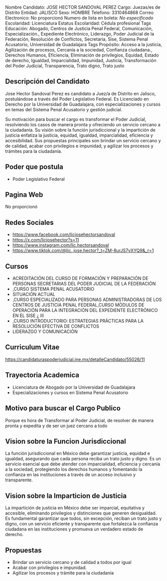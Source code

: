 Nombre Candidato: JOSE HECTOR SANDOVAL PEREZ
Cargo: Juezas/es de Distrito
Entidad: JALISCO
Sexo: HOMBRE
Telefono: 3310464868
Correo Electronico: No proporcionó
Numero de lista en boleta: *No especificado*
Escolaridad: Licenciatura
Estatus Escolaridad: Cédula profesional
Tags Educación: Abogado, Centros de Justicia Penal Federal, Comunicación, Especialización., Expediente Electrónico, Liderazgo, Poder Judicial de la Federación, Resolución de Conflictos, Secretaria, Sise, Sistema Penal Acusatorio, Universidad de Guadalajara
Tags Propósito: Acceso a la justicia, Agilización de procesos, Cercanía a la sociedad, Confianza ciudadana., Derechos Humanos, Eficiencia, Eliminación de privilegios, Equidad, Estado de derecho, Igualdad, Imparcialidad, Impunidad, Justicia, Transformación del Poder Judicial, Transparencia, Trato digno, Trato justo


## Descripción del Candidato 

Jose Hector Sandoval Perez es candidato a Juez/a de Distrito en Jalisco, postulándose a través del Poder Legislativo Federal. Es Licenciado en Derecho por la Universidad de Guadalajara, con especializaciones y cursos en temas del Sistema Penal Acusatorio y gestión judicial.

Su motivación para buscar el cargo es transformar el Poder Judicial, resolviendo los casos de manera pronta y ofreciendo un servicio cercano a la ciudadanía. Su visión sobre la función jurisdiccional y la impartición de justicia enfatiza la justicia, equidad, igualdad, imparcialidad, eficiencia y accesibilidad. Sus propuestas principales son brindar un servicio cercano y de calidad, acabar con privilegios e impunidad, y agilizar los procesos y trámites para la ciudadanía.


## Poder que postula

- Poder Legislativo Federal


## Pagina Web

No proporcionó


## Redes Sociales

- https://www.facebook.com/licjosehectorsandoval
- https://x.com/licjosehector?s=11
- https://www.instagram.com/lic.hectorsandoval
- https://www.tiktok.com/@lic..jose.hector?_t=ZM-8urJS7vXYQ9&_r=1


## Cursos

- ACREDITACIÓN DEL CURSO DE FORMACIÓN Y PREPARACIÓN DE PERSONAS SECRETARIAS DEL PODER JUDICIAL DE LA FEDERACIÓN
- ,CURSO SISTEMA PENAL ACUSATORIO
- SITUACIÓN ACTUAL
- ,CURSO ESPECIALIZADO PARA PERSONAS ADMINISTRADORAS DE LOS CENTROS DE JUSTICIA PENAL FEDERAL,CURSO MÓDULOS DE OPERACIÓN PARA LA INTEGRACIÓN DEL EXPEDIENTE ELECTRÓNICO EN EL SISE ¿ III
- ,CURSO INTRODUCTORIO: ESTRATEGIAS PRÁCTICAS PARA LA RESOLUCIÓN EFECTIVA DE CONFLICTOS
- LIDERAZGO Y COMUNICACIÓN


## Curriculum Vitae

https://candidaturaspoderjudicial.ine.mx/detalleCandidato/55026/11


## Trayectoria Academica

- Licenciatura de Abogado por la Universidad de Guadalajara
- Especializaciones y cursos en Sistema Penal Acusatorio


## Motivo para buscar el Cargo Publico

Porque es hora de Transformar al Poder Judicial, de resolver de manera pronta y expedita y de ser un juez cercano a todo


## Vision sobre la Funcion Jurisdiccional

La función jurisdiccional en México debe garantizar justicia, equidad e igualdad, asegurando que cada persona reciba un trato justo y digno. Es un servicio esencial que debe atender con imparcialidad, eficiencia y cercanía a la sociedad, protegiendo los derechos humanos y fomentando la confianza en las instituciones a través de un acceso inclusivo y transparente.


## Vision sobre la Imparticion de Justicia

La impartición de justicia en México debe ser imparcial, equitativa y accesible, eliminando privilegios y distinciones que generen desigualdad. Es fundamental garantizar que todos, sin excepción, reciban un trato justo y digno, con un servicio eficiente y transparente que fortalezca la confianza ciudadana en las instituciones y promueva un verdadero estado de derecho.


## Propuestas

- Brindar un servicio cercano y de calidad a todos por igual
- Acabar con privilegios e impunidad.
- Agilizar los procesos y trámite para la ciudadanía

